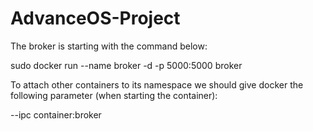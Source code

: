# AdvanceOS-Project

The broker is starting with the command below:

sudo docker run --name broker -d -p 5000:5000 broker

To attach other containers to its namespace we should give docker the following parameter (when starting the container):

--ipc container:broker
